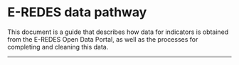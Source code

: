 # E-REDES data pathway

This document is a guide that describes how data for indicators is obtained from the E-REDES Open Data Portal, as well as the processes for completing and cleaning this data.

---
